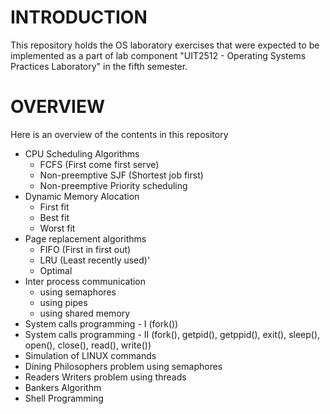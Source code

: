 # INTRODUCTION

This repository holds the OS laboratory exercises that were expected to be implemented as a part of lab component "UIT2512 - Operating Systems Practices Laboratory" in the fifth semester.

# OVERVIEW

Here is an overview of the contents in this repository

  - CPU Scheduling Algorithms
      - FCFS (First come first serve)
      - Non-preemptive SJF (Shortest job first)
      - Non-preemptive Priority scheduling
  - Dynamic Memory Alocation
      - First fit
      - Best fit
      - Worst fit
  - Page replacement algorithms
      - FIFO (First in first out)
      - LRU (Least recently used)'
      - Optimal
  - Inter process communication
      - using semaphores
      - using pipes
      - using shared memory
  - System calls programming - I (fork())
  - System calls programming - II (fork(), getpid(), getppid(), exit(), sleep(), open(), close(), read(), write())
  - Simulation of LINUX commands
  - Dining Philosophers problem using semaphores
  - Readers Writers problem using threads
  - Bankers Algorithm
  - Shell Programming
